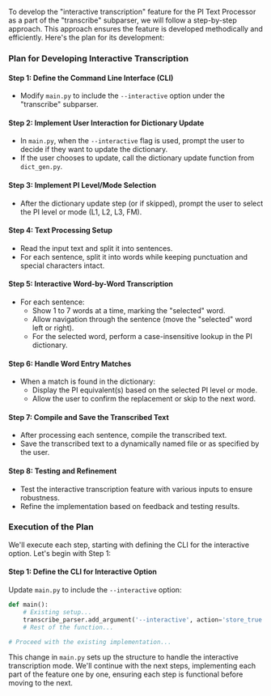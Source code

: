 To develop the "interactive transcription" feature for the PI Text Processor as a part of the "transcribe" subparser, we will follow a step-by-step approach. This approach ensures the feature is developed methodically and efficiently. Here's the plan for its development:

### Plan for Developing Interactive Transcription

#### Step 1: Define the Command Line Interface (CLI)
- Modify `main.py` to include the `--interactive` option under the "transcribe" subparser.

#### Step 2: Implement User Interaction for Dictionary Update
- In `main.py`, when the `--interactive` flag is used, prompt the user to decide if they want to update the dictionary.
- If the user chooses to update, call the dictionary update function from `dict_gen.py`.

#### Step 3: Implement PI Level/Mode Selection
- After the dictionary update step (or if skipped), prompt the user to select the PI level or mode (L1, L2, L3, FM).

#### Step 4: Text Processing Setup
- Read the input text and split it into sentences.
- For each sentence, split it into words while keeping punctuation and special characters intact.

#### Step 5: Interactive Word-by-Word Transcription
- For each sentence:
   - Show 1 to 7 words at a time, marking the "selected" word.
   - Allow navigation through the sentence (move the "selected" word left or right).
   - For the selected word, perform a case-insensitive lookup in the PI dictionary.

#### Step 6: Handle Word Entry Matches
- When a match is found in the dictionary:
   - Display the PI equivalent(s) based on the selected PI level or mode.
   - Allow the user to confirm the replacement or skip to the next word.

#### Step 7: Compile and Save the Transcribed Text
- After processing each sentence, compile the transcribed text.
- Save the transcribed text to a dynamically named file or as specified by the user.

#### Step 8: Testing and Refinement
- Test the interactive transcription feature with various inputs to ensure robustness.
- Refine the implementation based on feedback and testing results.

### Execution of the Plan

We'll execute each step, starting with defining the CLI for the interactive option. Let's begin with Step 1:

#### Step 1: Define the CLI for Interactive Option

Update `main.py` to include the `--interactive` option:

```python
def main():
    # Existing setup...
    transcribe_parser.add_argument('--interactive', action='store_true', help='Enable interactive transcription mode')
    # Rest of the function...

# Proceed with the existing implementation...
```

This change in `main.py` sets up the structure to handle the interactive transcription mode. We'll continue with the next steps, implementing each part of the feature one by one, ensuring each step is functional before moving to the next.